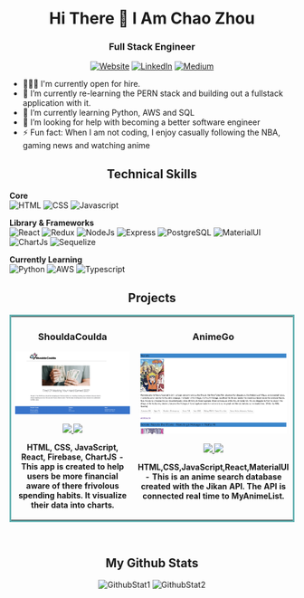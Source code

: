 <h1 align="center">Hi There 👋 I Am Chao Zhou</h1>

<h3 align='center'> Full Stack Engineer</h2>

<div align='center'>

<a href='https://chaozhou.dev/'>![Website](https://img.shields.io/badge/website-000000?style=for-the-badge&logo=About.me&logoColor=white)</a> <a href='https://www.linkedin.com/in/chao-zhou8/' target=_blank>![LinkedIn](https://img.shields.io/badge/LinkedIn-0077B5?style=for-the-badge&logo=linkedin&logoColor=white)</a>  <a href='https://medium.com/@Chao.Zhou' target="_blank">![Medium](https://img.shields.io/badge/Medium-12100E?style=for-the-badge&logo=medium&logoColor=white)</a>  

</div>


- 🧑🏻‍🎓 I'm currently open for hire.
- 🔭 I’m currently re-learning the PERN stack and building out a fullstack application with it.
- 🌱 I’m currently learning Python, AWS and SQL
- 🤔 I’m looking for help with becoming a better software engineer
- ⚡ Fun fact: When I am not coding, I enjoy casually following the NBA, gaming news and watching anime

<div align='center'>
  <h2>Technical Skills</h2>
  </div>

<strong>Core</strong>
<br/>
![HTML](https://img.shields.io/badge/HTML5-E34F26?style=for-the-badge&logo=html5&logoColor=white) ![CSS](https://img.shields.io/badge/CSS3-1572B6?style=for-the-badge&logo=css3&logoColor=white) ![Javascript](https://img.shields.io/badge/JavaScript-323330?style=for-the-badge&logo=javascript&logoColor=F7DF1E)

<strong>Library & Frameworks</strong>
<br/>
![React](https://img.shields.io/badge/React-20232A?style=for-the-badge&logo=react&logoColor=61DAFB)
![Redux](https://img.shields.io/badge/Redux-593D88?style=for-the-badge&logo=redux&logoColor=white)
![NodeJs](https://img.shields.io/badge/Node.js-339933?style=for-the-badge&logo=nodedotjs&logoColor=white)
![Express](https://img.shields.io/badge/Express.js-000000?style=for-the-badge&logo=express&logoColor=white)
![PostgreSQL](https://img.shields.io/badge/PostgreSQL-316192?style=for-the-badge&logo=postgresql&logoColor=white)
![MaterialUI](https://img.shields.io/badge/Material%20UI-007FFF?style=for-the-badge&logo=mui&logoColor=white)
![ChartJs](https://img.shields.io/badge/Chart.js-FF6384?style=for-the-badge&logo=chartdotjs&logoColor=white)
![Sequelize](https://img.shields.io/badge/Sequelize-52B0E7?style=for-the-badge&logo=Sequelize&logoColor=white)

<strong>Currently Learning</strong>
<br/>
![Python](https://img.shields.io/badge/Python-FFD43B?style=for-the-badge&logo=python&logoColor=blue)
![AWS](https://img.shields.io/badge/Amazon_AWS-FF9900?style=for-the-badge&logo=amazonaws&logoColor=white)
![Typescript](https://img.shields.io/badge/TypeScript-007ACC?style=for-the-badge&logo=typescript&logoColor=white)


<section align="center">
<h2>Projects</h2>
<table bordercolor="#66b2b2">
 <tr>
   <td width="50%" valign="top">
     <h3>ShouldaCoulda</h3> 
     
![](https://raw.githubusercontent.com/StudentCZ/my-website/main/src/assets/images/P1.png)
      
  <p>
  <a href="https://github.com/shouldaCoulda/shouldaCoulda" target="_blank">
    <img src="https://img.shields.io/badge/Code-black?style=for-the-badge&logo=github">
  </a>  
    <a href="https://shouldacoulda.fly.dev/" target="_blank"><img src="https://img.shields.io/badge/Website-3880FF?style=for-the-badge&logoColor=white"></a>
      </p>
        <p><strong> HTML, CSS, JavaScript, React, Firebase, ChartJS - This app is created to help users be more financial aware of there frivolous spending habits. It visualize their data into charts.</strong></p>
    </td>
   <td width="50%" valign="top">
     <h3>AnimeGo</h3> 
     
![](https://raw.githubusercontent.com/StudentCZ/my-website/main/src/assets/images/P2.png)
      
  <p>
  <a href="https://github.com/StudentCZ/Animego" target="_blank">
    <img src="https://img.shields.io/badge/Code-black?style=for-the-badge&logo=github">
  </a>  
    <a href="https://animego1.netlify.app/" target="_blank">
    <img src="https://img.shields.io/badge/Website-3880FF?style=for-the-badge&logoColor=white">
    </a>
      </p>
        <p><strong>HTML,CSS,JavaScript,React,MaterialUI - This is an anime search database created with the Jikan API. The API is connected real time to MyAnimeList.</strong></p>
    </td>
  </tr>
</table>
</section>
<br>

## <div align='center'>My Github Stats</div>


<div align='center'>

![GithubStat1](https://github-readme-stats.vercel.app/api?username=StudentCZ) ![GithubStat2](https://github-readme-streak-stats.herokuapp.com/?user=StudentCZ) 
  
</div>  
  
<!--
**StudentCZ/StudentCZ** is a ✨ _special_ ✨ repository because its `README.md` (this file) appears on your GitHub profile.

![GithubStat3](https://github-readme-stats.vercel.app/api/top-langs/?username=StudentCZ)

Here are some ideas to get you started:

- 🔭 I’m currently working on ...
- 🌱 I’m currently learning ...
- 👯 I’m looking to collaborate on ...
- 🤔 I’m looking for help with ...
- 💬 Ask me about ...
- 📫 How to reach me: ...
- 😄 Pronouns: ...
- ⚡ Fun fact: ...
-->
